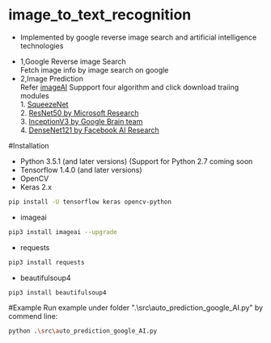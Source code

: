 # image_to_text_recognition
- Implemented by google reverse image search and artificial intelligence technologies
<ul>
<li>
1,Google Reverse image Search
</li>
Fetch image info by image search on google
<li>
2,Image Prediction
</li>
Refer <a href="https://github.com/OlafenwaMoses/ImageAI">imageAI</a> 
Suppport four algorithm and click download traiing modules<br>
1. <a href="https://github.com/OlafenwaMoses/ImageAI/releases/download/1.0/squeezenet_weights_tf_dim_ordering_tf_kernels.h5" >SqueezeNet </a><br>
2. <a href="https://github.com/OlafenwaMoses/ImageAI/releases/download/1.0/resnet50_weights_tf_dim_ordering_tf_kernels.h5">ResNet50 by Microsoft Research</a><br>
3. <a href="https://github.com/OlafenwaMoses/ImageAI/releases/download/1.0/inception_v3_weights_tf_dim_ordering_tf_kernels.h5">InceptionV3 by Google Brain team</a><br>
4. <a href="https://github.com/OlafenwaMoses/ImageAI/releases/download/1.0/DenseNet-BC-121-32.h5">DenseNet121 by Facebook AI Research</a>
</ul>

#Installation
 - Python 3.5.1 (and later versions) (Support for Python 2.7 coming soon
 - Tensorflow 1.4.0 (and later versions)
 - OpenCV 
 - Keras 2.x 
```bash
pip install -U tensorflow keras opencv-python
```
 - imageai 
```bash
pip3 install imageai --upgrade
```
 - requests
```bash
pip3 install requests
```
 - beautifulsoup4
 ```bash
pip3 install beautifulsoup4
```
#Example
Run example under folder ".\src\auto_prediction_google_AI.py" by commend line:
```bash
python .\src\auto_prediction_google_AI.py
```

